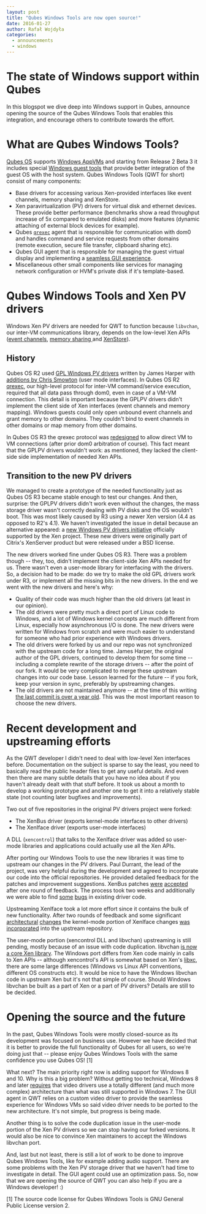 ```yaml
---
layout: post
title: "Qubes Windows Tools are now open source!"
date: 2016-01-27
author: Rafał Wojdyła
categories:
  - announcements
  - windows
---
```


The state of Windows support within Qubes
=========================================

In this blogspot we dive deep into Windows support in Qubes, announce opening the source of the Qubes Windows Tools that enables this integration, and encourage others to contribute towards the effort.

What are Qubes Windows Tools?
=============================

[Qubes OS](https://qubes-os.org/) supports [Windows AppVMs](/doc/windows-appvms/) and starting from Release 2 Beta 3 it includes special [Windows guest tools](/doc/windows-tools-3/) that provide better integration of the guest OS with the host system. Qubes Windows Tools (QWT for short) consist of many components:

- Base drivers for accessing various Xen-provided interfaces like event channels, memory sharing and XenStore.
- Xen paravirtualization (PV) drivers for virtual disk and ethernet devices. These provide better performance (benchmarks show a read throughput increase of 5x compared to emulated disks) and more features (dynamic attaching of external block devices for example).
- Qubes [`qrexec`](/en/doc/qrexec/) agent that is responsible for communication with dom0 and handles command and service requests from other domains (remote execution, secure file transfer, clipboard sharing etc).
- Qubes GUI agent that is responsible for managing the guest virtual display and implementing a [seamless GUI experience](/screenshots/).
- Miscellaneous other small components like services for managing network configuration or HVM's private disk if it's template-based.

Qubes Windows Tools and Xen PV drivers
======================================

Windows Xen PV drivers are needed for QWT to function because `libvchan`, our inter-VM communications library, depends on the low-level Xen APIs ([event channels](https://wiki.xen.org/wiki/Event_Channel_Internals), [memory sharing ](https://wiki.xen.org/wiki/Grant_Table)and [XenStore](https://wiki.xen.org/wiki/XenStore)).

History
-------

Qubes OS R2 used [GPL Windows PV drivers](https://wiki.xenproject.org/wiki/XenWindowsGplPv) written by James Harper with [additions by Chris Smowton](https://github.com/smowton/xen-pv-windows-evtchn) (user mode interfaces). In Qubes OS R2 [qrexec](/en/doc/qrexec2-implementation/), our high-level protocol for inter-VM command/service execution, required that all data pass through dom0, even in case of a VM-VM connection. This detail is important because the GPLPV drivers didn't implement the client side of Xen interfaces (event channels and memory mapping). Windows guests could only open unbound event channels and grant memory to other domains. They couldn't bind to event channels in other domains or map memory from other domains.

In Qubes OS R3 the qrexec protocol was [redesigned](/en/doc/qrexec3-implementation/) to allow direct VM to VM connections (after prior dom0 arbitration of course). This fact meant that the GPLPV drivers wouldn't work: as mentioned, they lacked the client-side side implementation of needed Xen APIs.

Transition to the new PV drivers
--------------------------------

We managed to create a prototype of the needed functionality just as Qubes OS R3 became stable enough to test our changes. And then, surprise: the GPLPV drivers didn't work even without the changes, the mass storage driver wasn't correctly dealing with PV disks and the OS wouldn't boot. This was most likely caused by R3 using a newer Xen version (4.4 as opposed to R2's 4.1). We haven't investigated the issue in detail because an alternative appeared: a [new Windows PV drivers initiative](https://www.xenproject.org/developers/teams/windows-pv-drivers.html) officially supported by the Xen project. These new drivers were originally part of Citrix's XenServer product but were released under a BSD license.

The new drivers worked fine under Qubes OS R3. There was a problem though -- they, too, didn't implement the client-side Xen APIs needed for us. There wasn't even a user-mode library for interfacing with the drivers. So, a decision had to be made: do we try to make the old GPL drivers work under R3, or implement all the missing bits in the new drivers. In the end we went with the new drivers and here's why:

- Quality of their code was much higher than the old drivers (at least in our opinion).
- The old drivers were pretty much a direct port of Linux code to Windows, and a lot of Windows kernel concepts are much different from Linux, especially how asynchronous I/O is done. The new drivers were written for Windows from scratch and were much easier to understand for someone who had prior experience with Windows drivers.
- The old drivers were forked by us and our repo was not synchronized with the upstream code for a long time. James Harper, the original author of the GPL drivers, continued to develop them for some time -- including a complete rewrite of the storage drivers -- after the point of our fork. It would be very complicated to merge these upstream changes into our code base. Lesson learned for the future -- if you fork, keep your version in sync, preferably by upstreaming changes.
- The old drivers are not maintained anymore -- at the time of this writing [the last commit is over a year old](https://xenbits.xensource.com/ext/win-pvdrivers). This was the most important reason to choose the new drivers.

Recent development and upstreaming efforts
==========================================

As the QWT developer I didn't need to deal with low-level Xen interfaces before. Documentation on the subject is sparse to say the least, you need to basically read the public header files to get any useful details. And even then there are many subtle details that you have no idea about if you haven't already dealt with that stuff before. It took us about a month to develop a working prototype and another one to get it into a relatively stable state (not counting later bugfixes and improvements).

Two out of five repositories in the original PV drivers project were forked:

- The XenBus driver (exports kernel-mode interfaces to other drivers)
- The XenIface driver (exports user-mode interfaces)

A DLL (`xencontrol`) that talks to the XenIface driver was added so user-mode libraries and applications could actually use all the Xen APIs.

After porting our Windows Tools to use the new libraries it was time to upstream our changes in the PV drivers. Paul Durrant, the lead of the project, was very helpful during the development and agreed to incorporate our code into the official repositories. He provided detailed feedback for the patches and improvement suggestions. XenBus patches [were](https://xenbits.xen.org/gitweb/?p=pvdrivers/win/xenbus.git;a=commit;h=586415551f759089e136a75924aca4e4448cffe4) [accepted](https://xenbits.xen.org/gitweb/?p=pvdrivers/win/xenbus.git;a=commit;h=5096ab7a917f0ea3892c00da8b7119a2d728767d) after one round of feedback. The process took two weeks and additionally we were able to find [some](https://xenbits.xen.org/gitweb/?p=pvdrivers/win/xenbus.git;a=commit;h=07736d005a77c94679fd1671820d576454b22016) [bugs](https://xenbits.xen.org/gitweb/?p=pvdrivers/win/xenbus.git;a=commit;h=8b332a8ee5912d72cba40ac2a66741d7e64eb424) in existing driver code.

Upstreaming XenIface took a lot more effort since it contains the bulk of new functionality. After two rounds of feedback and some significant [architectural](https://github.com/QubesOS/qubes-vmm-xen-win-pvdrivers-xeniface/commit/fa2a1d01b5c78ad69f7e776fdab4cae43f86c1de) [changes](https://github.com/QubesOS/qubes-vmm-xen-win-pvdrivers-xeniface/commit/93d8a6ab93182bd7fe0df00a94080e7e493502cd) the kernel-mode portion of XenIface changes [was](https://xenbits.xen.org/gitweb/?p=pvdrivers/win/xeniface.git;a=commit;h=f61c175a3a1fc6809fd71299dc863f1db9d9040f) [incorporated](https://xenbits.xen.org/gitweb/?p=pvdrivers/win/xeniface.git;a=commit;h=c7e6df4c5120ee38cb52027df505ddd1fcd79414) into the upstream repository.

The user-mode portion (xencontrol DLL and libvchan) upstreaming is still pending, mostly because of an issue with code duplication. libvchan [is now a core Xen library](https://xenbits.xen.org/gitweb/?p=xen.git;a=tree;f=tools/libvchan). The Windows port differs from Xen code mainly in calls to Xen APIs -- although xencontrol's API is somewhat based on Xen's [libxc](https://xenbits.xen.org/gitweb/?p=xen.git;a=tree;f=tools/libxc), there are some large differences (Windows vs Linux API conventions, different OS constructs etc). It would be nice to have the Windows libvchan code in upstream Xen but it's not that simple of course. Should Windows libvchan be built as a part of Xen or a part of PV drivers? Details are still to be decided.

Opening the source and the future
=================================

In the past, Qubes Windows Tools were mostly closed-source as its
development was focused on business use. However we have decided that it
is better to provide the full functionality of Qubes for all users, so
we're doing just that -- please enjoy Qubes Windows Tools with the
same confidence you use Qubes OS! [1]

What next? The main priority right now is adding support for Windows 8 and 10. Why is this a big problem? Without getting too technical, Windows 8 and later [requires](https://msdn.microsoft.com/en-us/library/windows/hardware/ff570593(v=vs.85).aspx) that video drivers use a totally different (and much more complex) architecture than what was still supported in Windows 7. The GUI agent in QWT relies on a custom video driver to provide the seamless experience for Windows VMs so said video driver needs to be ported to the new architecture. It's not simple, but progress is being made.

Another thing is to solve the code duplication issue in the user-mode portion of the Xen PV drivers so we can stop having our forked versions. It would also be nice to convince Xen maintainers to accept the Windows libvchan port.

And, last but not least, there is still a lot of work to be done to improve Qubes Windows Tools, like for example adding audio support. There are some problems with the Xen PV storage driver that we haven't had time to investigate in detail. The GUI agent could use an optimization pass. So, now that we are opening the source of QWT you can also help if you are a Windows developer! :)

[1] The source code license for Qubes Windows Tools is GNU General Public License version 2.
